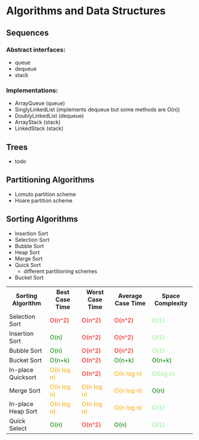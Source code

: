 # Algorithms and Data Structures

## Sequences
### Abstract interfaces:
- queue
- dequeue
- stack

### Implementations:
- ArrayQueue (queue)
- SinglyLinkedList (implements dequeue but some methods are O(n))
- DoublyLinkedList (dequeue)
- ArrayStack (stack)
- LinkedStack (stack)

## Trees
- todo

## Partitioning Algorithms
- Lomuto partition scheme
- Hoare partition scheme

## Sorting Algorithms
- Insertion Sort
- Selection Sort
- Bubble Sort
- Heap Sort
- Merge Sort
- Quick Sort
  - different partitioning schemes
- Bucket Sort

<table>
  <tr>
    <th>Sorting Algorithm</th>
    <th>Best Case Time</th>
    <th>Worst Case Time</th>
    <th>Average Case Time</th>
    <th>Space Complexity</th>
  </tr>
  <tr>
    <td>Selection Sort</td>
    <td style="color:red">O(n^2)</td>
    <td style="color:red">O(n^2)</td>
    <td style="color:red">O(n^2)</td>
    <td style="color:lightgreen">O(1)</td>
  </tr>
  <tr>
    <td>Insertion Sort</td>
    <td style="color:green">O(n)</td>
    <td style="color:red">O(n^2)</td>
    <td style="color:red">O(n^2)</td>
    <td style="color:lightgreen">O(1)</td>
  </tr>
  <tr>
    <td>Bubble Sort</td>
    <td style="color:green">O(n)</td>
    <td style="color:red">O(n^2)</td>
    <td style="color:red">O(n^2)</td>
    <td style="color:lightgreen">O(1)</td>
  </tr>
<tr>
    <td>Bucket Sort</td>
    <td style="color:green">O(n+k)</td>
    <td style="color:red">O(n^2)</td>
    <td style="color:green">O(n+k)</td>
    <td style="color:green">O(n+k)</td>
  </tr>
  <tr>
    <td>In-place Quicksort</td>
    <td style="color:orange">O(n log n)</td>
    <td style="color:red">O(n^2)</td>
    <td style="color:orange">O(n log n)</td>
    <td style="color:lightgreen">O(log n)</td>
  </tr>
  <tr>
    <td>Merge Sort</td>
    <td style="color:orange">O(n log n)</td>
    <td style="color:orange">O(n log n)</td>
    <td style="color:orange">O(n log n)</td>
    <td style="color:green">O(n)</td>
  </tr>
  <tr>
    <td>In-place Heap Sort</td>
    <td style="color:orange">O(n log n)</td>
    <td style="color:orange">O(n log n)</td>
    <td style="color:orange">O(n log n)</td>
    <td style="color:lightgreen">O(1)</td>
  </tr>
  <tr>
    <td>Quick Select</td>
    <td style="color:green">O(n)</td>
    <td style="color:red">O(n^2)</td>
    <td style="color:green">O(n)</td>
    <td style="color:lightgreen">O(1)</td>
  </tr>
</table>